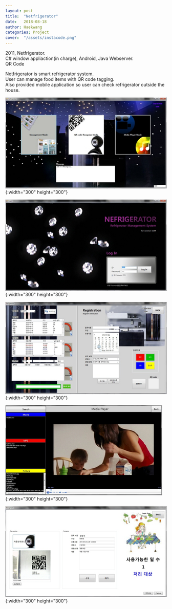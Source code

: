 ```yaml
---
layout: post
title:  "Netfrigerator"
date:   2018-08-18
author: Haekwang
categories: Project
cover:  "/assets/instacode.png"
---
```


2011, Netfrigerator.  
C# window appliaction(in charge), Android, Java Webserver.    
QR Code
   
Netfrigerator is smart refrigerator system.  
User can manage food items with QR code tagging.  
Also provided mobile application so user can check refrigerator outside the house.  
  
![image1](/assets/res/20180818/20180818_1.png){:width="300" height="300"}  
  
![image2](/assets/res/20180818/20180818_2.png){:width="300" height="300"}       
  
![image3](/assets/res/20180818/20180818_3.png){:width="300" height="300"}        
  
![image4](/assets/res/20180818/20180818_4.png){:width="300" height="300"}         
    
![image5](/assets/res/20180818/20180818_5.png){:width="300" height="300"}           

   

